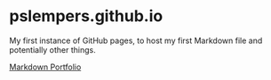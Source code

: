 # pslempers.github.io
My first instance of GitHub pages, to host my first Markdown file and potentially other things.

[Markdown Portfolio](https://pslempers.github.io/markdown-portfolio/)
